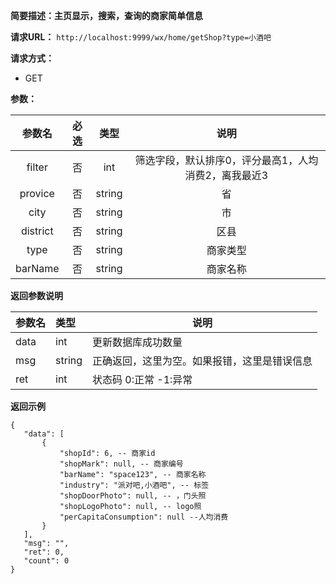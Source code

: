 **简要描述：主页显示，搜索，查询的商家简单信息** 

**请求URL：** 
` http://localhost:9999/wx/home/getShop?type=小酒吧 `

**请求方式：**
- GET

**参数：** 

| 参数名 | 必选 | 类型 | 说明 |
| :----: | :----: | :----: |  :----: |
| filter | 否 | int |筛选字段，默认排序0，评分最高1，人均消费2，离我最近3 |
| provice | 否 | string |省 |
| city | 否 | string |市 |
| district | 否 | string |区县 |
| type | 否 | string |商家类型 |
| barName | 否 | string |商家名称 |


 **返回参数说明** 
 
|参数名|类型|说明|
|:-----  |:-----|----- |
|data| int|更新数据库成功数量|
|msg|string|正确返回，这里为空。如果报错，这里是错误信息|
|ret|int|状态码 0:正常  -1:异常|


 **返回示例**
 ``` 
{
    "data": [
        {
            "shopId": 6, -- 商家id
            "shopMark": null, -- 商家编号
            "barName": "space123", -- 商家名称
            "industry": "派对吧,小酒吧", -- 标签
            "shopDoorPhoto": null, -- ，门头照
            "shopLogoPhoto": null, -- logo照
            "perCapitaConsumption": null --人均消费
        }
    ],
    "msg": "",
    "ret": 0,
    "count": 0
}
``` 